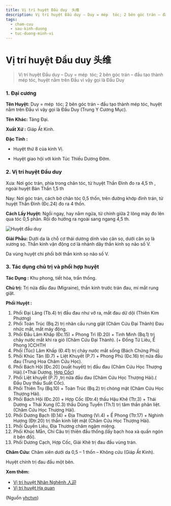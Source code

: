 ```yaml
---
title: Vị trí huyệt Đầu duy  头维
description: Vị trí huyệt Đầu duy – Duy = mép  tóc; 2 bên góc trán – đầu tạo thành mép tóc, huyệt nằm trên Đầu vì vậy gọi là Đầu Duy
tags:
  - cham-cuu
  - sau-kinh-duong
  - tuc-duong-minh-vi
---
```


# Vị trí huyệt Đầu duy  头维 

> Vị trí huyệt Đầu duy – Duy = mép  tóc; 2 bên góc trán – đầu tạo thành mép tóc, huyệt nằm trên Đầu vì vậy gọi là Đầu Duy

### 1. Đại cương

**Tên Huyệt:** Duy = mép  tóc; 2 bên góc trán – đầu tạo thành mép tóc, huyệt nằm trên Đầu vì vậy gọi là Đầu Duy (Trung Y Cương Mục).

**Tên** **Khác:** Tảng Đại.

**Xuất Xứ :** Giáp Ất Kinh.

**Đặc Tính :**

+ Huyệt thứ 8 của kinh Vị.

+ Huyệt giao hội với kinh Túc Thiếu Dương Đởm.

### 2. Vị trí huyệt Đầu duy

Xưa: Nơi góc trán, phía trong chân tóc, từ huyệt Thần Đình đo ra 4,5 th , ngoài huyệt Bản Thần 1,5 th

Nay: Nơi góc trán, cách bờ chân tóc 0,5 thốn, trên đường khớp đỉnh trán, từ huyệt Thần Đình (Đc.24) đo ra 4 thốn.

**Cách Lấy Huyệt:** Ngồi ngay, hay nằm ngửa, từ chính giữa 2 lông mày đo lên qua tóc 0,5 phân. Rồi đo hướng ra ngoài sang ngang 4,5 th.

![Huyệt đầu duy](/imgs/yhctvn/Huyet-dau-duy-300x169.jpg)

**Giải Phẫu:** Dưới da là chỗ cơ thái dương dính vào cân sọ, dưới cân sọ là xương sọ. Thần kinh vận động cơ là nhánh dây thần kinh sọ não số V.

Da vùng huyệt chi phối bởi thần kinh sọ não số V.

### 3. Tác dụng chủ trị và phối hợp huyệt

**Tác Dụng :** Khu phong, tiết hỏa, trấn thống.

**Chủ trị:** Trị nửa đầu đau (Migraine), thần kinh trước trán đau, mí mắt rung giật.

**Phối Huyệt :**

1. Phối Đại Lăng (Tb.4) trị đầu đau như vỡ ra, mắt đau dữ dội (Thiên Kim Phương)
2. Phối Toàn Trúc (Bq.2) trị nhãn cầu rung giật (Châm Cứu Đại Thành) Đau nhức mắt, mắt máy động.
3. Phối Đầu Lâm Khấp (Đc.15) + Phong Trì (Đ.20) + Tinh Minh (Bq.1) trị chảy nước mắt khi ra gió (Châm Cứu Đại Thành). (+ Đồng Tử Liêu, Ế Phong )CCHTH
4. Phối (Túc) Lâm Khấp (Đ.41) trị chảy nước mắt sống (Bách Chứng Phú)
5. Phối Khúc Tân (Đ.7) + Liệt Khuyết (P.7) + Phong Phủ (Đc.16) trị nửa đầu đau (Trung Hoa Châm Cứu Học).
6. Phối Bách Hội [Đc.20] (xuất huyết) trị đầu đau (Châm Cứu Học Thượng Hải).(+Thái Dương, [Hợp Cốc](/yhctvn/huyet-hop-coc-%e5%90%88-%e8%b0%b7/))
7. Phối Liệt khuyết (P.7) ,trị nửa đầu đau (Châm Cứu Học Thượng Hải).( Đầu Duy thấu Suất Cốc).
8. Phối Thiên Trụ (Bq.10) + Toàn Trúc (Bq.2) trị chóng mặt (Châm Cứu Học Thượng Hải).
9. Phối Bách Hội (Đc.20) + Hợp Cốc (Đtr.4) thấu Hậu Khê (Ttr.3) + Thái Dương + Thái Xung (C.3) thấu Dũng Tuyền (Th.1) trị tâm thần phân liệt. (Châm Cứu Học Thượng Hải).
10. Phối Dương Bạch (Đ.14) + Địa Thương (Vi.4) + Ế Phong (Ttr.17) + Nghinh Hương (Đtr.20) trị thần kinh liệt mặt (Châm Cứu Học Thượng Hải).
11. Phối Quyền Liêu, Địa Thương châm ngậm miệng.
12. Phối Khúc Mẫn, Chi Câu trị thiên đầu thống.(lấy bạch hoa xà quấn ngón ít bên đối).
13. Phối Dương Cạch, Hợp Cốc, Giải Khê trị đau đầu vùng trán.

**Châm Cứu:** Châm xiên dưới da 0,5 – 1 thốn – Không cứu (Giáp Ất Kinh).

Huyệt chính trị đau đầu một bên.

**Xem thêm:**

* [Vị trí huyệt Nhân Nghênh 人迎](/yhctvn/vi-tri-huyet-nhan-nghenh/)
* [Vị trí huyệt Hạ quan](/yhctvn/vi-tri-huyet-ha-quan/)

(Nguồn <a href="https://yhctvn.com/vi-tri-huyet-dau-duy/" target="_blank">yhctvn</a>)
